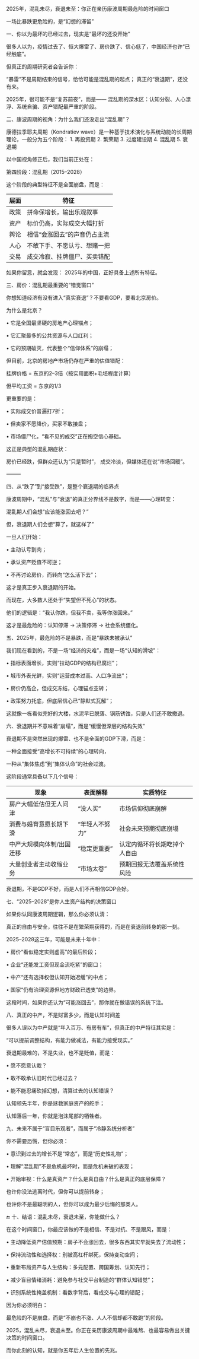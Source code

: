 2025年，混乱未尽，衰退未至：你正在亲历康波周期最危险的时间窗口

一场比暴跌更危险的，是“幻想的滞留”

一、你以为最坏的已经过去，现实是“最坏的还没开始”

很多人以为，疫情过去了、恒大爆雷了、房价跌了、信心低了，中国经济也许“已经触底”。

但真正的周期研究者会告诉你：

“暴雷”不是周期结束的信号，恰恰可能是混乱期的起点；
真正的“衰退期”，还没有来。

2025年，很可能不是“复苏前夜”，而是——
混乱期的深水区：认知分裂、人心漂浮、系统自骗、资产错配最严重的阶段。

二、康波周期的视角：为什么我们还没走出“混乱期”？

康德拉季耶夫周期（Kondratiev wave）是一种基于技术演化与系统动能的长周期理论，一般分为五个阶段：
	1.	再投资期
	2.	繁荣期
	3.	过度建设期
	4.	混乱期
	5.	衰退期

以中国视角修正后，我们当前正处在：

第四阶段：混乱期（2015–2028）

这个阶段的典型特征不是全面崩盘，而是：

| 层面 | 特征                         |
|------|------------------------------|
| 政策 | 拼命保增长，输出乐观叙事     |
| 资产 | 标价仍高，实际成交大幅打折   |
| 舆论 | 相信“会涨回去”的声音仍占主流 |
| 人心 | 不敢下手、不愿认亏、想赌一把 |
| 交易 | 成交冷寂、挂牌僵尸、买卖错配 |

如果你留意，就会发现：
2025年的中国，正好具备上述所有特征。

三、房价：混乱期最重要的“错觉窗口”

你想知道经济有没有进入“真实衰退”？不要看GDP，要看北京房价。

为什么是北京？

 •	它是全国最坚硬的房地产心理锚点；

 •	它汇聚最多的公共资源与人口红利；

 •	它的预期破灭，代表整个“信仰体系”的崩塌；

但目前，北京的房地产市场仍存在严重的估值错配：

挂牌价格 = 东京的2–3倍（按实用面积+毛坯程度计算）

但平均工资 = 东京的1/3

更重要的是：

 •	实际成交价普遍打7折；

 •	但卖家不愿降价，买家不敢接盘；

 •	市场僵尸化，“看不见的成交”正在掏空信心基础。

这正是典型的混乱期症状：

房价已经跌，但群众还认为“只是暂时”，
成交冷淡，但媒体还在说“市场回暖”。

⸻

四、从“跌了”到“接受跌”，是整个衰退期的临界点

康波周期中，“混乱”与“衰退”的真正分界线不是数字，而是——心理转变：

混乱期人们会想“应该能涨回去吧？” 

但，衰退期人们会想“算了，就这样了”

一旦人们开始：

 •	主动认亏割肉；

 •	承认资产贬值不可逆；

 •	不再讨论房价，而转向“怎么活下去”；

这才是真正步入衰退期的开始。

而现在，大多数人还处于“失望但不死心”的状态。

他们的逻辑是：“我认你跌，但我不卖，我等你涨回来。”

这才是最危险的：认知停滞 → 决策停滞 → 社会系统僵化。

五、2025年，最危险的不是暴跌，而是“暴跌未被承认”

我们现在看到的，不是一场“经济的灾难”，而是一场“认知的滑坡”：

 •	指标表面增长，实则“拉动GDP的结构已腐烂”；

 •	城市外表光鲜，实则“运营成本过高、人口净流出”；

 •	房价仍高企，但成交冻结，心理锚点空转；

 •	政策努力托底，但底层信心已“静默式瓦解”；

这就像一栋看似完好的大楼，水泥早已脱落、钢筋锈蚀，只是人们还不敢撤退。

六、衰退期并不意味着“崩塌”，而是“缓慢但深层的结构失效”

衰退期不是突然出现的爆雷、也不是全面的GDP下滑，而是：

一种全面接受“高增长不可持续”的心理转向，

一种从“集体焦虑”到“集体认命”的社会过渡。

这阶段通常具备以下几个信号：

| 现象                      | 表面解释       | 实质特征                     |
|---------------------------|----------------|------------------------------|
| 房产大幅低估但无人问津    | “没人买”       | 市场信仰彻底崩解             |
| 消费与婚育意愿长期下滑    | “年轻人不努力” | 社会未来预期彻底崩塌         |
| 中产大规模向体制/出国迁移 | “稳定更重要”   | 认定内循环将长期吃掉个人自由 |
| 大量创业者主动收缩业务    | “市场太卷”     | 预期回报无法覆盖系统性风险   |

衰退期，不是GDP不好，而是人们不再相信GDP会好。

七、“2025–2028”是你人生资产结构的决策窗口

如果你认同康波周期逻辑，那么你必须认清：

真正的自由与安全，往往不是在繁荣期获得的，而是在衰退前转身的那一刻。

2025–2028这三年，可能是未来十年中：

 •	房价“看似稳定实则虚高”的最后阶段；

 •	企业“还能发工资但现金流吃紧”的窗口；

 •	中产“还有选择权但认知开始迟缓”的中点；

 •	国家“仍有治理资源但地方财政已透支”的边界。

这段时间，如果你还认为“可能涨回去”，那你就在做错误的系统下注。

八、真正的中产，不是财富多少，而是认知时间差

很多人误以为中产就是“年入百万、有房有车”，但真正的中产特征其实是：

“可以提前调整结构，有能力做减法，有能力接受现实。”

衰退期最难的，不是失业，也不是贬值，而是：

 •	愿不愿意认栽？

 •	敢不敢承认旧时代已经过去？

 •	能不能忍痛砍掉幻想，清算过去的认知错误？

认知领先半年，你是拯救家庭资产的舵手；

认知落后一年，你就是泡沫尾部的牺牲者。

九、未来不属于“盲目乐观者”，而属于“冷静系统分析者”

你不需要恐慌，但你必须：

 •	意识到过去的增长不是“常态”，而是“历史性礼物”；

 •	理解“混乱期”不是危机最坏时，而是危机未破的表现；

 •	开始审视：什么是真资产？什么是真自由？什么是真正的底层保障？

也许你没法逃离时代，但你可以提前转身；

也许你不是最聪明的人，但你可以成为最少后悔的那类人。


🔚 十、结语：混乱未尽，衰退未至，你能做什么？

在这个时间窗口，你最应该做的不是相信、不是对抗、不是跟风，而是：

 •	主动降低资产估值预期：房子不会涨回去，很多东西其实早就失去了流动性；

 •	保持流动性和选择权：别被高杠杆绑死，保持变动空间；

 •	重新布局资产与人生结构：多元配置、跨国筹划、认知先行；

 •	减少盲目情绪消耗：避免参与社交平台制造的“群体认知错觉”；

 •	识别系统性掩盖机制：看数字背后，看成交与心理的错配；

因为你必须明白：

最危险的不是崩盘，而是“不崩也不涨、人人不信却都不敢跑”的阶段。

2025，混乱未尽，衰退未至。你正在亲历康波周期中最难熬、也最容易做出关键决策的时间窗口。

而你此刻的认知，就是你五年后人生位置的先兆。
